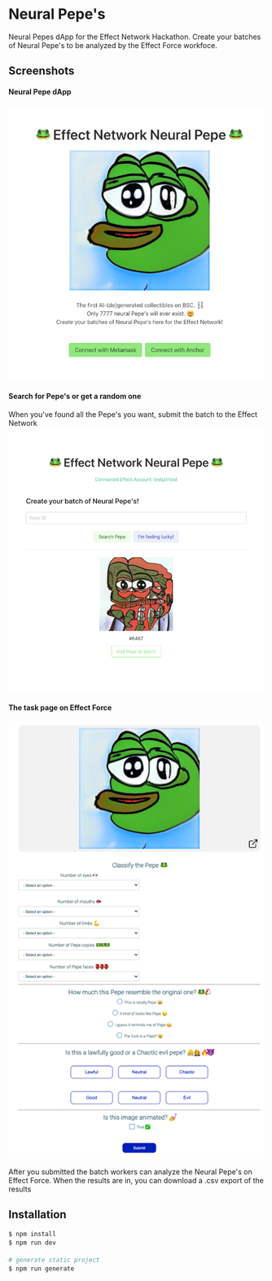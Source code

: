 # Neural Pepe's

Neural Pepes dApp for the Effect Network Hackathon. Create your batches of Neural Pepe's to be analyzed by the Effect Force workfoce.

## Screenshots
#### Neural Pepe dApp
![Alt text](static/screenshot1.png?raw=true "Title")

#### Search for Pepe's or get a random one
When you've found all the Pepe's you want, submit the batch to the Effect Network
![Alt text](static/screenshot2.png?raw=true "Title")

#### The task page on Effect Force
![Alt text](static/screenshot3.png?raw=true "Title")

After you submitted the batch workers can analyze the Neural Pepe's on Effect Force. When the results are in, you can download a .csv export of the results

## Installation

```bash
$ npm install
$ npm run dev

# generate static project
$ npm run generate
```
